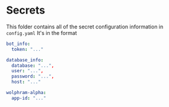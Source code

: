 Secrets
=======

This folder contains all of the secret configuration information in `config.yaml`
It's in the format

```yaml
bot_info:
  token: "..."

database_info:
  database: "...",
  user: "...",
  password: "...",
  host: "..."

wolphram-alpha:
  app-id: "..."
````

